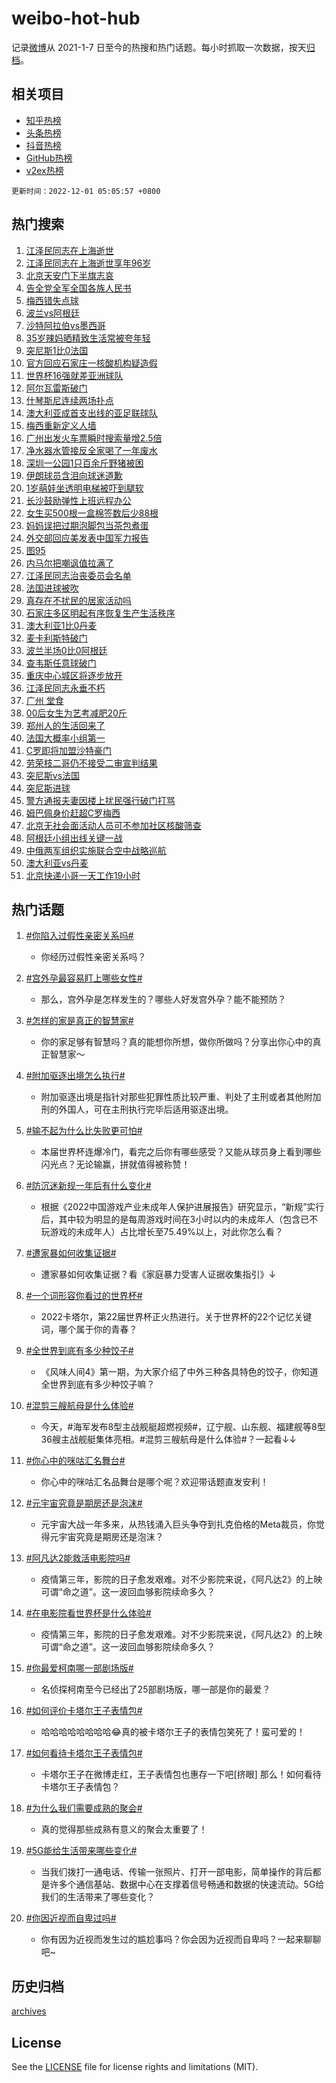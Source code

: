 # weibo-hot-hub

记录[微博](https://www.weibo.com)从 2021-1-7 日至今的热搜和热门话题。每小时抓取一次数据，按天[归档](archives)。

## 相关项目

- [知乎热榜](https://github.com/lonnyzhang423/zhihu-hot-hub)
- [头条热榜](https://github.com/lonnyzhang423/toutiao-hot-hub)
- [抖音热榜](https://github.com/lonnyzhang423/douyin-hot-hub)
- [GitHub热榜](https://github.com/lonnyzhang423/github-hot-hub)
- [v2ex热榜](https://github.com/lonnyzhang423/v2ex-hot-hub)


`更新时间：2022-12-01 05:05:57 +0800`

## 热门搜索

1. [江泽民同志在上海逝世](https://m.weibo.cn/search?containerid=100103type%3D1%26t%3D10%26q%3D%23%E6%B1%9F%E6%B3%BD%E6%B0%91%E5%90%8C%E5%BF%97%E5%9C%A8%E4%B8%8A%E6%B5%B7%E9%80%9D%E4%B8%96%23&stream_entry_id=51&isnewpage=1&extparam=seat%3D1%26filter_type%3Drealtimehot%26c_type%3D51%26pos%3D0%26dgr%3D0%26cate%3D10103%26display_time%3D1669842356%26pre_seqid%3D166984235605006092119&luicode=10000011&lfid=106003type%253D25%2526t%253D3%2526disable_hot%253D1%2526filter_type%253Drealtimehot)
1. [江泽民同志在上海逝世享年96岁](https://m.weibo.cn/search?containerid=100103type%3D1%26t%3D10%26q%3D%23%E6%B1%9F%E6%B3%BD%E6%B0%91%E5%90%8C%E5%BF%97%E5%9C%A8%E4%B8%8A%E6%B5%B7%E9%80%9D%E4%B8%96%E4%BA%AB%E5%B9%B496%E5%B2%81%23&stream_entry_id=31&isnewpage=1&extparam=seat%3D1%26filter_type%3Drealtimehot%26q%3D%2523%25E6%25B1%259F%25E6%25B3%25BD%25E6%25B0%2591%25E5%2590%258C%25E5%25BF%2597%25E5%259C%25A8%25E4%25B8%258A%25E6%25B5%25B7%25E9%2580%259D%25E4%25B8%2596%25E4%25BA%25AB%25E5%25B9%25B496%25E5%25B2%2581%2523%26lcate%3D5001%26realpos%3D1%26flag%3D2%26band_rank%3D1%26c_type%3D31%26pos%3D0%26dgr%3D0%26cate%3D5001%26display_time%3D1669842356%26pre_seqid%3D166984235605006092119&luicode=10000011&lfid=106003type%253D25%2526t%253D3%2526disable_hot%253D1%2526filter_type%253Drealtimehot)
1. [北京天安门下半旗志哀](https://m.weibo.cn/search?containerid=100103type%3D1%26t%3D10%26q%3D%23%E5%8C%97%E4%BA%AC%E5%A4%A9%E5%AE%89%E9%97%A8%E4%B8%8B%E5%8D%8A%E6%97%97%E5%BF%97%E5%93%80%23&stream_entry_id=31&isnewpage=1&extparam=seat%3D1%26filter_type%3Drealtimehot%26q%3D%2523%25E5%258C%2597%25E4%25BA%25AC%25E5%25A4%25A9%25E5%25AE%2589%25E9%2597%25A8%25E4%25B8%258B%25E5%258D%258A%25E6%2597%2597%25E5%25BF%2597%25E5%2593%2580%2523%26lcate%3D5001%26realpos%3D2%26flag%3D0%26band_rank%3D2%26c_type%3D31%26pos%3D1%26dgr%3D0%26cate%3D5001%26display_time%3D1669842356%26pre_seqid%3D166984235605006092119&luicode=10000011&lfid=106003type%253D25%2526t%253D3%2526disable_hot%253D1%2526filter_type%253Drealtimehot)
1. [告全党全军全国各族人民书](https://m.weibo.cn/search?containerid=100103type%3D1%26t%3D10%26q%3D%23%E5%91%8A%E5%85%A8%E5%85%9A%E5%85%A8%E5%86%9B%E5%85%A8%E5%9B%BD%E5%90%84%E6%97%8F%E4%BA%BA%E6%B0%91%E4%B9%A6%23&stream_entry_id=31&isnewpage=1&extparam=seat%3D1%26filter_type%3Drealtimehot%26q%3D%2523%25E5%2591%258A%25E5%2585%25A8%25E5%2585%259A%25E5%2585%25A8%25E5%2586%259B%25E5%2585%25A8%25E5%259B%25BD%25E5%2590%2584%25E6%2597%258F%25E4%25BA%25BA%25E6%25B0%2591%25E4%25B9%25A6%2523%26lcate%3D5001%26realpos%3D3%26flag%3D2%26band_rank%3D3%26c_type%3D31%26pos%3D2%26dgr%3D0%26cate%3D5001%26display_time%3D1669842356%26pre_seqid%3D166984235605006092119&luicode=10000011&lfid=106003type%253D25%2526t%253D3%2526disable_hot%253D1%2526filter_type%253Drealtimehot)
1. [梅西错失点球](https://m.weibo.cn/search?containerid=100103type%3D1%26t%3D10%26q%3D%23%E6%A2%85%E8%A5%BF%E9%94%99%E5%A4%B1%E7%82%B9%E7%90%83%23&stream_entry_id=31&isnewpage=1&extparam=seat%3D1%26filter_type%3Drealtimehot%26q%3D%2523%25E6%25A2%2585%25E8%25A5%25BF%25E9%2594%2599%25E5%25A4%25B1%25E7%2582%25B9%25E7%2590%2583%2523%26lcate%3D5001%26realpos%3D4%26flag%3D1%26band_rank%3D4%26c_type%3D31%26pos%3D3%26dgr%3D0%26cate%3D5001%26display_time%3D1669842356%26pre_seqid%3D166984235605006092119&luicode=10000011&lfid=106003type%253D25%2526t%253D3%2526disable_hot%253D1%2526filter_type%253Drealtimehot)
1. [波兰vs阿根廷](https://m.weibo.cn/search?containerid=100103type%3D1%26t%3D10%26q%3D%23%E6%B3%A2%E5%85%B0vs%E9%98%BF%E6%A0%B9%E5%BB%B7%23&stream_entry_id=31&isnewpage=1&extparam=seat%3D1%26filter_type%3Drealtimehot%26q%3D%2523%25E6%25B3%25A2%25E5%2585%25B0vs%25E9%2598%25BF%25E6%25A0%25B9%25E5%25BB%25B7%2523%26lcate%3D5001%26realpos%3D5%26flag%3D16%26band_rank%3D5%26c_type%3D31%26pos%3D4%26dgr%3D0%26cate%3D5001%26display_time%3D1669842356%26pre_seqid%3D166984235605006092119&luicode=10000011&lfid=106003type%253D25%2526t%253D3%2526disable_hot%253D1%2526filter_type%253Drealtimehot)
1. [沙特阿拉伯vs墨西哥](https://m.weibo.cn/search?containerid=100103type%3D1%26t%3D10%26q%3D%23%E6%B2%99%E7%89%B9%E9%98%BF%E6%8B%89%E4%BC%AFvs%E5%A2%A8%E8%A5%BF%E5%93%A5%23&stream_entry_id=31&isnewpage=1&extparam=seat%3D1%26filter_type%3Drealtimehot%26q%3D%2523%25E6%25B2%2599%25E7%2589%25B9%25E9%2598%25BF%25E6%258B%2589%25E4%25BC%25AFvs%25E5%25A2%25A8%25E8%25A5%25BF%25E5%2593%25A5%2523%26lcate%3D5001%26realpos%3D6%26flag%3D0%26band_rank%3D6%26c_type%3D31%26pos%3D5%26dgr%3D0%26cate%3D5001%26display_time%3D1669842356%26pre_seqid%3D166984235605006092119&luicode=10000011&lfid=106003type%253D25%2526t%253D3%2526disable_hot%253D1%2526filter_type%253Drealtimehot)
1. [35岁辣妈晒精致生活常被夸年轻](https://m.weibo.cn/search?containerid=100103type%3D1%26t%3D10%26q%3D%2335%E5%B2%81%E8%BE%A3%E5%A6%88%E6%99%92%E7%B2%BE%E8%87%B4%E7%94%9F%E6%B4%BB%E5%B8%B8%E8%A2%AB%E5%A4%B8%E5%B9%B4%E8%BD%BB%23&stream_entry_id=31&isnewpage=1&extparam=seat%3D1%26filter_type%3Drealtimehot%26q%3D%252335%25E5%25B2%2581%25E8%25BE%25A3%25E5%25A6%2588%25E6%2599%2592%25E7%25B2%25BE%25E8%2587%25B4%25E7%2594%259F%25E6%25B4%25BB%25E5%25B8%25B8%25E8%25A2%25AB%25E5%25A4%25B8%25E5%25B9%25B4%25E8%25BD%25BB%2523%26lcate%3D5001%26realpos%3D7%26flag%3D0%26band_rank%3D7%26c_type%3D31%26pos%3D6%26dgr%3D0%26cate%3D5001%26display_time%3D1669842356%26pre_seqid%3D166984235605006092119&luicode=10000011&lfid=106003type%253D25%2526t%253D3%2526disable_hot%253D1%2526filter_type%253Drealtimehot)
1. [突尼斯1比0法国](https://m.weibo.cn/search?containerid=100103type%3D1%26t%3D10%26q%3D%23%E7%AA%81%E5%B0%BC%E6%96%AF1%E6%AF%940%E6%B3%95%E5%9B%BD%23&stream_entry_id=31&isnewpage=1&extparam=seat%3D1%26filter_type%3Drealtimehot%26q%3D%2523%25E7%25AA%2581%25E5%25B0%25BC%25E6%2596%25AF1%25E6%25AF%25940%25E6%25B3%2595%25E5%259B%25BD%2523%26lcate%3D5001%26realpos%3D8%26flag%3D0%26band_rank%3D8%26c_type%3D31%26pos%3D7%26dgr%3D0%26cate%3D5001%26display_time%3D1669842356%26pre_seqid%3D166984235605006092119&luicode=10000011&lfid=106003type%253D25%2526t%253D3%2526disable_hot%253D1%2526filter_type%253Drealtimehot)
1. [官方回应石家庄一核酸机构疑造假](https://m.weibo.cn/search?containerid=100103type%3D1%26t%3D10%26q%3D%23%E5%AE%98%E6%96%B9%E5%9B%9E%E5%BA%94%E7%9F%B3%E5%AE%B6%E5%BA%84%E4%B8%80%E6%A0%B8%E9%85%B8%E6%9C%BA%E6%9E%84%E7%96%91%E9%80%A0%E5%81%87%23&stream_entry_id=31&isnewpage=1&extparam=seat%3D1%26filter_type%3Drealtimehot%26q%3D%2523%25E5%25AE%2598%25E6%2596%25B9%25E5%259B%259E%25E5%25BA%2594%25E7%259F%25B3%25E5%25AE%25B6%25E5%25BA%2584%25E4%25B8%2580%25E6%25A0%25B8%25E9%2585%25B8%25E6%259C%25BA%25E6%259E%2584%25E7%2596%2591%25E9%2580%25A0%25E5%2581%2587%2523%26lcate%3D5001%26realpos%3D9%26flag%3D0%26band_rank%3D9%26c_type%3D31%26pos%3D8%26dgr%3D0%26cate%3D5001%26display_time%3D1669842356%26pre_seqid%3D166984235605006092119&luicode=10000011&lfid=106003type%253D25%2526t%253D3%2526disable_hot%253D1%2526filter_type%253Drealtimehot)
1. [世界杯16强就差亚洲球队](https://m.weibo.cn/search?containerid=100103type%3D1%26t%3D10%26q%3D%23%E4%B8%96%E7%95%8C%E6%9D%AF16%E5%BC%BA%E5%B0%B1%E5%B7%AE%E4%BA%9A%E6%B4%B2%E7%90%83%E9%98%9F%23&stream_entry_id=31&isnewpage=1&extparam=seat%3D1%26filter_type%3Drealtimehot%26q%3D%2523%25E4%25B8%2596%25E7%2595%258C%25E6%259D%25AF16%25E5%25BC%25BA%25E5%25B0%25B1%25E5%25B7%25AE%25E4%25BA%259A%25E6%25B4%25B2%25E7%2590%2583%25E9%2598%259F%2523%26lcate%3D5001%26realpos%3D10%26flag%3D0%26band_rank%3D10%26c_type%3D31%26pos%3D9%26dgr%3D0%26cate%3D5001%26display_time%3D1669842356%26pre_seqid%3D166984235605006092119&luicode=10000011&lfid=106003type%253D25%2526t%253D3%2526disable_hot%253D1%2526filter_type%253Drealtimehot)
1. [阿尔瓦雷斯破门](https://m.weibo.cn/search?containerid=100103type%3D1%26t%3D10%26q%3D%23%E9%98%BF%E5%B0%94%E7%93%A6%E9%9B%B7%E6%96%AF%E7%A0%B4%E9%97%A8%23&stream_entry_id=31&isnewpage=1&extparam=seat%3D1%26filter_type%3Drealtimehot%26q%3D%2523%25E9%2598%25BF%25E5%25B0%2594%25E7%2593%25A6%25E9%259B%25B7%25E6%2596%25AF%25E7%25A0%25B4%25E9%2597%25A8%2523%26lcate%3D5001%26realpos%3D11%26flag%3D1%26band_rank%3D11%26c_type%3D31%26pos%3D10%26dgr%3D0%26cate%3D5001%26display_time%3D1669842356%26pre_seqid%3D166984235605006092119&luicode=10000011&lfid=106003type%253D25%2526t%253D3%2526disable_hot%253D1%2526filter_type%253Drealtimehot)
1. [什琴斯尼连续两场扑点](https://m.weibo.cn/search?containerid=100103type%3D1%26t%3D10%26q%3D%23%E4%BB%80%E7%90%B4%E6%96%AF%E5%B0%BC%E8%BF%9E%E7%BB%AD%E4%B8%A4%E5%9C%BA%E6%89%91%E7%82%B9%23&stream_entry_id=31&isnewpage=1&extparam=seat%3D1%26filter_type%3Drealtimehot%26q%3D%2523%25E4%25BB%2580%25E7%2590%25B4%25E6%2596%25AF%25E5%25B0%25BC%25E8%25BF%259E%25E7%25BB%25AD%25E4%25B8%25A4%25E5%259C%25BA%25E6%2589%2591%25E7%2582%25B9%2523%26lcate%3D5001%26realpos%3D12%26flag%3D1%26band_rank%3D12%26c_type%3D31%26pos%3D11%26dgr%3D0%26cate%3D5001%26display_time%3D1669842356%26pre_seqid%3D166984235605006092119&luicode=10000011&lfid=106003type%253D25%2526t%253D3%2526disable_hot%253D1%2526filter_type%253Drealtimehot)
1. [澳大利亚成首支出线的亚足联球队](https://m.weibo.cn/search?containerid=100103type%3D1%26t%3D10%26q%3D%23%E6%BE%B3%E5%A4%A7%E5%88%A9%E4%BA%9A%E6%88%90%E9%A6%96%E6%94%AF%E5%87%BA%E7%BA%BF%E7%9A%84%E4%BA%9A%E8%B6%B3%E8%81%94%E7%90%83%E9%98%9F%23&stream_entry_id=31&isnewpage=1&extparam=seat%3D1%26filter_type%3Drealtimehot%26q%3D%2523%25E6%25BE%25B3%25E5%25A4%25A7%25E5%2588%25A9%25E4%25BA%259A%25E6%2588%2590%25E9%25A6%2596%25E6%2594%25AF%25E5%2587%25BA%25E7%25BA%25BF%25E7%259A%2584%25E4%25BA%259A%25E8%25B6%25B3%25E8%2581%2594%25E7%2590%2583%25E9%2598%259F%2523%26lcate%3D5001%26realpos%3D13%26flag%3D0%26band_rank%3D13%26c_type%3D31%26pos%3D12%26dgr%3D0%26cate%3D5001%26display_time%3D1669842356%26pre_seqid%3D166984235605006092119&luicode=10000011&lfid=106003type%253D25%2526t%253D3%2526disable_hot%253D1%2526filter_type%253Drealtimehot)
1. [梅西重新定义人墙](https://m.weibo.cn/search?containerid=100103type%3D1%26t%3D10%26q%3D%23%E6%A2%85%E8%A5%BF%E9%87%8D%E6%96%B0%E5%AE%9A%E4%B9%89%E4%BA%BA%E5%A2%99%23&stream_entry_id=31&isnewpage=1&extparam=seat%3D1%26filter_type%3Drealtimehot%26q%3D%2523%25E6%25A2%2585%25E8%25A5%25BF%25E9%2587%258D%25E6%2596%25B0%25E5%25AE%259A%25E4%25B9%2589%25E4%25BA%25BA%25E5%25A2%2599%2523%26lcate%3D5001%26realpos%3D14%26flag%3D0%26band_rank%3D14%26c_type%3D31%26pos%3D13%26dgr%3D0%26cate%3D5001%26display_time%3D1669842356%26pre_seqid%3D166984235605006092119&luicode=10000011&lfid=106003type%253D25%2526t%253D3%2526disable_hot%253D1%2526filter_type%253Drealtimehot)
1. [广州出发火车票瞬时搜索量增2.5倍](https://m.weibo.cn/search?containerid=100103type%3D1%26t%3D10%26q%3D%23%E5%B9%BF%E5%B7%9E%E5%87%BA%E5%8F%91%E7%81%AB%E8%BD%A6%E7%A5%A8%E7%9E%AC%E6%97%B6%E6%90%9C%E7%B4%A2%E9%87%8F%E5%A2%9E2.5%E5%80%8D%23&stream_entry_id=31&isnewpage=1&extparam=seat%3D1%26filter_type%3Drealtimehot%26q%3D%2523%25E5%25B9%25BF%25E5%25B7%259E%25E5%2587%25BA%25E5%258F%2591%25E7%2581%25AB%25E8%25BD%25A6%25E7%25A5%25A8%25E7%259E%25AC%25E6%2597%25B6%25E6%2590%259C%25E7%25B4%25A2%25E9%2587%258F%25E5%25A2%259E2.5%25E5%2580%258D%2523%26lcate%3D5001%26realpos%3D15%26flag%3D0%26band_rank%3D15%26c_type%3D31%26pos%3D14%26dgr%3D0%26cate%3D5001%26display_time%3D1669842356%26pre_seqid%3D166984235605006092119&luicode=10000011&lfid=106003type%253D25%2526t%253D3%2526disable_hot%253D1%2526filter_type%253Drealtimehot)
1. [净水器水管接反全家喝了一年废水](https://m.weibo.cn/search?containerid=100103type%3D1%26t%3D10%26q%3D%23%E5%87%80%E6%B0%B4%E5%99%A8%E6%B0%B4%E7%AE%A1%E6%8E%A5%E5%8F%8D%E5%85%A8%E5%AE%B6%E5%96%9D%E4%BA%86%E4%B8%80%E5%B9%B4%E5%BA%9F%E6%B0%B4%23&stream_entry_id=31&isnewpage=1&extparam=seat%3D1%26filter_type%3Drealtimehot%26q%3D%2523%25E5%2587%2580%25E6%25B0%25B4%25E5%2599%25A8%25E6%25B0%25B4%25E7%25AE%25A1%25E6%258E%25A5%25E5%258F%258D%25E5%2585%25A8%25E5%25AE%25B6%25E5%2596%259D%25E4%25BA%2586%25E4%25B8%2580%25E5%25B9%25B4%25E5%25BA%259F%25E6%25B0%25B4%2523%26lcate%3D5001%26realpos%3D16%26flag%3D0%26band_rank%3D16%26c_type%3D31%26pos%3D15%26dgr%3D0%26cate%3D5001%26display_time%3D1669842356%26pre_seqid%3D166984235605006092119&luicode=10000011&lfid=106003type%253D25%2526t%253D3%2526disable_hot%253D1%2526filter_type%253Drealtimehot)
1. [深圳一公园1只百余斤野猪被困](https://m.weibo.cn/search?containerid=100103type%3D1%26t%3D10%26q%3D%23%E6%B7%B1%E5%9C%B3%E4%B8%80%E5%85%AC%E5%9B%AD1%E5%8F%AA%E7%99%BE%E4%BD%99%E6%96%A4%E9%87%8E%E7%8C%AA%E8%A2%AB%E5%9B%B0%23&stream_entry_id=31&isnewpage=1&extparam=seat%3D1%26filter_type%3Drealtimehot%26q%3D%2523%25E6%25B7%25B1%25E5%259C%25B3%25E4%25B8%2580%25E5%2585%25AC%25E5%259B%25AD1%25E5%258F%25AA%25E7%2599%25BE%25E4%25BD%2599%25E6%2596%25A4%25E9%2587%258E%25E7%258C%25AA%25E8%25A2%25AB%25E5%259B%25B0%2523%26lcate%3D5001%26realpos%3D17%26flag%3D0%26band_rank%3D17%26c_type%3D31%26pos%3D16%26dgr%3D0%26cate%3D5001%26display_time%3D1669842356%26pre_seqid%3D166984235605006092119&luicode=10000011&lfid=106003type%253D25%2526t%253D3%2526disable_hot%253D1%2526filter_type%253Drealtimehot)
1. [伊朗球员含泪向球迷道歉](https://m.weibo.cn/search?containerid=100103type%3D1%26t%3D10%26q%3D%23%E4%BC%8A%E6%9C%97%E7%90%83%E5%91%98%E5%90%AB%E6%B3%AA%E5%90%91%E7%90%83%E8%BF%B7%E9%81%93%E6%AD%89%23&stream_entry_id=31&isnewpage=1&extparam=seat%3D1%26filter_type%3Drealtimehot%26q%3D%2523%25E4%25BC%258A%25E6%259C%2597%25E7%2590%2583%25E5%2591%2598%25E5%2590%25AB%25E6%25B3%25AA%25E5%2590%2591%25E7%2590%2583%25E8%25BF%25B7%25E9%2581%2593%25E6%25AD%2589%2523%26lcate%3D5001%26realpos%3D18%26flag%3D0%26band_rank%3D18%26c_type%3D31%26pos%3D17%26dgr%3D0%26cate%3D5001%26display_time%3D1669842356%26pre_seqid%3D166984235605006092119&luicode=10000011&lfid=106003type%253D25%2526t%253D3%2526disable_hot%253D1%2526filter_type%253Drealtimehot)
1. [1岁萌娃坐透明电梯被吓到腿软](https://m.weibo.cn/search?containerid=100103type%3D1%26t%3D10%26q%3D%231%E5%B2%81%E8%90%8C%E5%A8%83%E5%9D%90%E9%80%8F%E6%98%8E%E7%94%B5%E6%A2%AF%E8%A2%AB%E5%90%93%E5%88%B0%E8%85%BF%E8%BD%AF%23&stream_entry_id=31&isnewpage=1&extparam=seat%3D1%26filter_type%3Drealtimehot%26q%3D%25231%25E5%25B2%2581%25E8%2590%258C%25E5%25A8%2583%25E5%259D%2590%25E9%2580%258F%25E6%2598%258E%25E7%2594%25B5%25E6%25A2%25AF%25E8%25A2%25AB%25E5%2590%2593%25E5%2588%25B0%25E8%2585%25BF%25E8%25BD%25AF%2523%26lcate%3D5001%26realpos%3D19%26flag%3D0%26band_rank%3D19%26c_type%3D31%26pos%3D18%26dgr%3D0%26cate%3D5001%26display_time%3D1669842356%26pre_seqid%3D166984235605006092119&luicode=10000011&lfid=106003type%253D25%2526t%253D3%2526disable_hot%253D1%2526filter_type%253Drealtimehot)
1. [长沙鼓励弹性上班远程办公](https://m.weibo.cn/search?containerid=100103type%3D1%26t%3D10%26q%3D%23%E9%95%BF%E6%B2%99%E9%BC%93%E5%8A%B1%E5%BC%B9%E6%80%A7%E4%B8%8A%E7%8F%AD%E8%BF%9C%E7%A8%8B%E5%8A%9E%E5%85%AC%23&stream_entry_id=31&isnewpage=1&extparam=seat%3D1%26filter_type%3Drealtimehot%26q%3D%2523%25E9%2595%25BF%25E6%25B2%2599%25E9%25BC%2593%25E5%258A%25B1%25E5%25BC%25B9%25E6%2580%25A7%25E4%25B8%258A%25E7%258F%25AD%25E8%25BF%259C%25E7%25A8%258B%25E5%258A%259E%25E5%2585%25AC%2523%26lcate%3D5001%26realpos%3D20%26flag%3D0%26band_rank%3D20%26c_type%3D31%26pos%3D19%26dgr%3D0%26cate%3D5001%26display_time%3D1669842356%26pre_seqid%3D166984235605006092119&luicode=10000011&lfid=106003type%253D25%2526t%253D3%2526disable_hot%253D1%2526filter_type%253Drealtimehot)
1. [女生买500根一盒棉签数后少88根](https://m.weibo.cn/search?containerid=100103type%3D1%26t%3D10%26q%3D%23%E5%A5%B3%E7%94%9F%E4%B9%B0500%E6%A0%B9%E4%B8%80%E7%9B%92%E6%A3%89%E7%AD%BE%E6%95%B0%E5%90%8E%E5%B0%9188%E6%A0%B9%23&stream_entry_id=31&isnewpage=1&extparam=seat%3D1%26filter_type%3Drealtimehot%26q%3D%2523%25E5%25A5%25B3%25E7%2594%259F%25E4%25B9%25B0500%25E6%25A0%25B9%25E4%25B8%2580%25E7%259B%2592%25E6%25A3%2589%25E7%25AD%25BE%25E6%2595%25B0%25E5%2590%258E%25E5%25B0%259188%25E6%25A0%25B9%2523%26lcate%3D5001%26realpos%3D21%26flag%3D0%26band_rank%3D21%26c_type%3D31%26pos%3D20%26dgr%3D0%26cate%3D5001%26display_time%3D1669842356%26pre_seqid%3D166984235605006092119&luicode=10000011&lfid=106003type%253D25%2526t%253D3%2526disable_hot%253D1%2526filter_type%253Drealtimehot)
1. [妈妈误把过期泡脚包当茶包煮蛋](https://m.weibo.cn/search?containerid=100103type%3D1%26t%3D10%26q%3D%23%E5%A6%88%E5%A6%88%E8%AF%AF%E6%8A%8A%E8%BF%87%E6%9C%9F%E6%B3%A1%E8%84%9A%E5%8C%85%E5%BD%93%E8%8C%B6%E5%8C%85%E7%85%AE%E8%9B%8B%23&stream_entry_id=31&isnewpage=1&extparam=seat%3D1%26filter_type%3Drealtimehot%26q%3D%2523%25E5%25A6%2588%25E5%25A6%2588%25E8%25AF%25AF%25E6%258A%258A%25E8%25BF%2587%25E6%259C%259F%25E6%25B3%25A1%25E8%2584%259A%25E5%258C%2585%25E5%25BD%2593%25E8%258C%25B6%25E5%258C%2585%25E7%2585%25AE%25E8%259B%258B%2523%26lcate%3D5001%26realpos%3D22%26flag%3D0%26band_rank%3D22%26c_type%3D31%26pos%3D21%26dgr%3D0%26cate%3D5001%26display_time%3D1669842356%26pre_seqid%3D166984235605006092119&luicode=10000011&lfid=106003type%253D25%2526t%253D3%2526disable_hot%253D1%2526filter_type%253Drealtimehot)
1. [外交部回应美发表中国军力报告](https://m.weibo.cn/search?containerid=100103type%3D1%26t%3D10%26q%3D%23%E5%A4%96%E4%BA%A4%E9%83%A8%E5%9B%9E%E5%BA%94%E7%BE%8E%E5%8F%91%E8%A1%A8%E4%B8%AD%E5%9B%BD%E5%86%9B%E5%8A%9B%E6%8A%A5%E5%91%8A%23&stream_entry_id=31&isnewpage=1&extparam=seat%3D1%26filter_type%3Drealtimehot%26q%3D%2523%25E5%25A4%2596%25E4%25BA%25A4%25E9%2583%25A8%25E5%259B%259E%25E5%25BA%2594%25E7%25BE%258E%25E5%258F%2591%25E8%25A1%25A8%25E4%25B8%25AD%25E5%259B%25BD%25E5%2586%259B%25E5%258A%259B%25E6%258A%25A5%25E5%2591%258A%2523%26lcate%3D5001%26realpos%3D23%26flag%3D0%26band_rank%3D23%26c_type%3D31%26pos%3D22%26dgr%3D0%26cate%3D5001%26display_time%3D1669842356%26pre_seqid%3D166984235605006092119&luicode=10000011&lfid=106003type%253D25%2526t%253D3%2526disable_hot%253D1%2526filter_type%253Drealtimehot)
1. [图95](https://m.weibo.cn/search?containerid=100103type%3D1%26t%3D10%26q%3D%23%E5%9B%BE95%23&stream_entry_id=31&isnewpage=1&extparam=seat%3D1%26filter_type%3Drealtimehot%26q%3D%2523%25E5%259B%25BE95%2523%26lcate%3D5001%26realpos%3D24%26flag%3D0%26band_rank%3D24%26c_type%3D31%26pos%3D23%26dgr%3D0%26cate%3D5001%26display_time%3D1669842356%26pre_seqid%3D166984235605006092119&luicode=10000011&lfid=106003type%253D25%2526t%253D3%2526disable_hot%253D1%2526filter_type%253Drealtimehot)
1. [内马尔把嘲讽值拉满了](https://m.weibo.cn/search?containerid=100103type%3D1%26t%3D10%26q%3D%23%E5%86%85%E9%A9%AC%E5%B0%94%E6%8A%8A%E5%98%B2%E8%AE%BD%E5%80%BC%E6%8B%89%E6%BB%A1%E4%BA%86%23&stream_entry_id=31&isnewpage=1&extparam=seat%3D1%26filter_type%3Drealtimehot%26q%3D%2523%25E5%2586%2585%25E9%25A9%25AC%25E5%25B0%2594%25E6%258A%258A%25E5%2598%25B2%25E8%25AE%25BD%25E5%2580%25BC%25E6%258B%2589%25E6%25BB%25A1%25E4%25BA%2586%2523%26lcate%3D5001%26realpos%3D25%26flag%3D0%26band_rank%3D25%26c_type%3D31%26pos%3D24%26dgr%3D0%26cate%3D5001%26display_time%3D1669842356%26pre_seqid%3D166984235605006092119&luicode=10000011&lfid=106003type%253D25%2526t%253D3%2526disable_hot%253D1%2526filter_type%253Drealtimehot)
1. [江泽民同志治丧委员会名单](https://m.weibo.cn/search?containerid=100103type%3D1%26t%3D10%26q%3D%23%E6%B1%9F%E6%B3%BD%E6%B0%91%E5%90%8C%E5%BF%97%E6%B2%BB%E4%B8%A7%E5%A7%94%E5%91%98%E4%BC%9A%E5%90%8D%E5%8D%95%23&stream_entry_id=31&isnewpage=1&extparam=seat%3D1%26filter_type%3Drealtimehot%26q%3D%2523%25E6%25B1%259F%25E6%25B3%25BD%25E6%25B0%2591%25E5%2590%258C%25E5%25BF%2597%25E6%25B2%25BB%25E4%25B8%25A7%25E5%25A7%2594%25E5%2591%2598%25E4%25BC%259A%25E5%2590%258D%25E5%258D%2595%2523%26lcate%3D5001%26realpos%3D26%26flag%3D0%26band_rank%3D26%26c_type%3D31%26pos%3D25%26dgr%3D0%26cate%3D5001%26display_time%3D1669842356%26pre_seqid%3D166984235605006092119&luicode=10000011&lfid=106003type%253D25%2526t%253D3%2526disable_hot%253D1%2526filter_type%253Drealtimehot)
1. [法国进球被吹](https://m.weibo.cn/search?containerid=100103type%3D1%26t%3D10%26q%3D%23%E6%B3%95%E5%9B%BD%E8%BF%9B%E7%90%83%E8%A2%AB%E5%90%B9%23&stream_entry_id=31&isnewpage=1&extparam=seat%3D1%26filter_type%3Drealtimehot%26q%3D%2523%25E6%25B3%2595%25E5%259B%25BD%25E8%25BF%259B%25E7%2590%2583%25E8%25A2%25AB%25E5%2590%25B9%2523%26lcate%3D5001%26realpos%3D27%26flag%3D0%26band_rank%3D27%26c_type%3D31%26pos%3D26%26dgr%3D0%26cate%3D5001%26display_time%3D1669842356%26pre_seqid%3D166984235605006092119&luicode=10000011&lfid=106003type%253D25%2526t%253D3%2526disable_hot%253D1%2526filter_type%253Drealtimehot)
1. [真存在不扰民的居家活动吗](https://m.weibo.cn/search?containerid=100103type%3D1%26t%3D10%26q%3D%23%E7%9C%9F%E5%AD%98%E5%9C%A8%E4%B8%8D%E6%89%B0%E6%B0%91%E7%9A%84%E5%B1%85%E5%AE%B6%E6%B4%BB%E5%8A%A8%E5%90%97%23&stream_entry_id=31&isnewpage=1&extparam=seat%3D1%26filter_type%3Drealtimehot%26q%3D%2523%25E7%259C%259F%25E5%25AD%2598%25E5%259C%25A8%25E4%25B8%258D%25E6%2589%25B0%25E6%25B0%2591%25E7%259A%2584%25E5%25B1%2585%25E5%25AE%25B6%25E6%25B4%25BB%25E5%258A%25A8%25E5%2590%2597%2523%26lcate%3D5001%26realpos%3D28%26flag%3D0%26band_rank%3D28%26c_type%3D31%26pos%3D27%26dgr%3D0%26cate%3D5001%26display_time%3D1669842356%26pre_seqid%3D166984235605006092119&luicode=10000011&lfid=106003type%253D25%2526t%253D3%2526disable_hot%253D1%2526filter_type%253Drealtimehot)
1. [石家庄多区明起有序恢复生产生活秩序](https://m.weibo.cn/search?containerid=100103type%3D1%26t%3D10%26q%3D%23%E7%9F%B3%E5%AE%B6%E5%BA%84%E5%A4%9A%E5%8C%BA%E6%98%8E%E8%B5%B7%E6%9C%89%E5%BA%8F%E6%81%A2%E5%A4%8D%E7%94%9F%E4%BA%A7%E7%94%9F%E6%B4%BB%E7%A7%A9%E5%BA%8F%23&stream_entry_id=31&isnewpage=1&extparam=seat%3D1%26filter_type%3Drealtimehot%26q%3D%2523%25E7%259F%25B3%25E5%25AE%25B6%25E5%25BA%2584%25E5%25A4%259A%25E5%258C%25BA%25E6%2598%258E%25E8%25B5%25B7%25E6%259C%2589%25E5%25BA%258F%25E6%2581%25A2%25E5%25A4%258D%25E7%2594%259F%25E4%25BA%25A7%25E7%2594%259F%25E6%25B4%25BB%25E7%25A7%25A9%25E5%25BA%258F%2523%26lcate%3D5001%26realpos%3D29%26flag%3D0%26band_rank%3D29%26c_type%3D31%26pos%3D28%26dgr%3D0%26cate%3D5001%26display_time%3D1669842356%26pre_seqid%3D166984235605006092119&luicode=10000011&lfid=106003type%253D25%2526t%253D3%2526disable_hot%253D1%2526filter_type%253Drealtimehot)
1. [澳大利亚1比0丹麦](https://m.weibo.cn/search?containerid=100103type%3D1%26t%3D10%26q%3D%23%E6%BE%B3%E5%A4%A7%E5%88%A9%E4%BA%9A1%E6%AF%940%E4%B8%B9%E9%BA%A6%23&stream_entry_id=31&isnewpage=1&extparam=seat%3D1%26filter_type%3Drealtimehot%26q%3D%2523%25E6%25BE%25B3%25E5%25A4%25A7%25E5%2588%25A9%25E4%25BA%259A1%25E6%25AF%25940%25E4%25B8%25B9%25E9%25BA%25A6%2523%26lcate%3D5001%26realpos%3D30%26flag%3D0%26band_rank%3D30%26c_type%3D31%26pos%3D29%26dgr%3D0%26cate%3D5001%26display_time%3D1669842356%26pre_seqid%3D166984235605006092119&luicode=10000011&lfid=106003type%253D25%2526t%253D3%2526disable_hot%253D1%2526filter_type%253Drealtimehot)
1. [麦卡利斯特破门](https://m.weibo.cn/search?containerid=100103type%3D1%26t%3D10%26q%3D%23%E9%BA%A6%E5%8D%A1%E5%88%A9%E6%96%AF%E7%89%B9%E7%A0%B4%E9%97%A8%23&stream_entry_id=31&isnewpage=1&extparam=seat%3D1%26filter_type%3Drealtimehot%26q%3D%2523%25E9%25BA%25A6%25E5%258D%25A1%25E5%2588%25A9%25E6%2596%25AF%25E7%2589%25B9%25E7%25A0%25B4%25E9%2597%25A8%2523%26lcate%3D5001%26realpos%3D31%26flag%3D1%26band_rank%3D31%26c_type%3D31%26pos%3D30%26dgr%3D0%26cate%3D5001%26display_time%3D1669842356%26pre_seqid%3D166984235605006092119&luicode=10000011&lfid=106003type%253D25%2526t%253D3%2526disable_hot%253D1%2526filter_type%253Drealtimehot)
1. [波兰半场0比0阿根廷](https://m.weibo.cn/search?containerid=100103type%3D1%26t%3D10%26q%3D%23%E6%B3%A2%E5%85%B0%E5%8D%8A%E5%9C%BA0%E6%AF%940%E9%98%BF%E6%A0%B9%E5%BB%B7%23&stream_entry_id=31&isnewpage=1&extparam=seat%3D1%26filter_type%3Drealtimehot%26q%3D%2523%25E6%25B3%25A2%25E5%2585%25B0%25E5%258D%258A%25E5%259C%25BA0%25E6%25AF%25940%25E9%2598%25BF%25E6%25A0%25B9%25E5%25BB%25B7%2523%26lcate%3D5001%26realpos%3D32%26flag%3D1%26band_rank%3D32%26c_type%3D31%26pos%3D31%26dgr%3D0%26cate%3D5001%26display_time%3D1669842356%26pre_seqid%3D166984235605006092119&luicode=10000011&lfid=106003type%253D25%2526t%253D3%2526disable_hot%253D1%2526filter_type%253Drealtimehot)
1. [查韦斯任意球破门](https://m.weibo.cn/search?containerid=100103type%3D1%26t%3D10%26q%3D%23%E6%9F%A5%E9%9F%A6%E6%96%AF%E4%BB%BB%E6%84%8F%E7%90%83%E7%A0%B4%E9%97%A8%23&stream_entry_id=31&isnewpage=1&extparam=seat%3D1%26filter_type%3Drealtimehot%26q%3D%2523%25E6%259F%25A5%25E9%259F%25A6%25E6%2596%25AF%25E4%25BB%25BB%25E6%2584%258F%25E7%2590%2583%25E7%25A0%25B4%25E9%2597%25A8%2523%26lcate%3D5001%26realpos%3D33%26flag%3D1%26band_rank%3D33%26c_type%3D31%26pos%3D32%26dgr%3D0%26cate%3D5001%26display_time%3D1669842356%26pre_seqid%3D166984235605006092119&luicode=10000011&lfid=106003type%253D25%2526t%253D3%2526disable_hot%253D1%2526filter_type%253Drealtimehot)
1. [重庆中心城区将逐步放开](https://m.weibo.cn/search?containerid=100103type%3D1%26t%3D10%26q%3D%23%E9%87%8D%E5%BA%86%E4%B8%AD%E5%BF%83%E5%9F%8E%E5%8C%BA%E5%B0%86%E9%80%90%E6%AD%A5%E6%94%BE%E5%BC%80%23&stream_entry_id=31&isnewpage=1&extparam=seat%3D1%26filter_type%3Drealtimehot%26q%3D%2523%25E9%2587%258D%25E5%25BA%2586%25E4%25B8%25AD%25E5%25BF%2583%25E5%259F%258E%25E5%258C%25BA%25E5%25B0%2586%25E9%2580%2590%25E6%25AD%25A5%25E6%2594%25BE%25E5%25BC%2580%2523%26lcate%3D5001%26realpos%3D34%26flag%3D0%26band_rank%3D34%26c_type%3D31%26pos%3D33%26dgr%3D0%26cate%3D5001%26display_time%3D1669842356%26pre_seqid%3D166984235605006092119&luicode=10000011&lfid=106003type%253D25%2526t%253D3%2526disable_hot%253D1%2526filter_type%253Drealtimehot)
1. [江泽民同志永垂不朽](https://m.weibo.cn/search?containerid=100103type%3D1%26t%3D10%26q%3D%23%E6%B1%9F%E6%B3%BD%E6%B0%91%E5%90%8C%E5%BF%97%E6%B0%B8%E5%9E%82%E4%B8%8D%E6%9C%BD%23&stream_entry_id=31&isnewpage=1&extparam=seat%3D1%26filter_type%3Drealtimehot%26q%3D%2523%25E6%25B1%259F%25E6%25B3%25BD%25E6%25B0%2591%25E5%2590%258C%25E5%25BF%2597%25E6%25B0%25B8%25E5%259E%2582%25E4%25B8%258D%25E6%259C%25BD%2523%26lcate%3D5001%26realpos%3D35%26flag%3D0%26band_rank%3D35%26c_type%3D31%26pos%3D34%26dgr%3D0%26cate%3D5001%26display_time%3D1669842356%26pre_seqid%3D166984235605006092119&luicode=10000011&lfid=106003type%253D25%2526t%253D3%2526disable_hot%253D1%2526filter_type%253Drealtimehot)
1. [广州 堂食](https://m.weibo.cn/search?containerid=100103type%3D1%26t%3D10%26q%3D%E5%B9%BF%E5%B7%9E+%E5%A0%82%E9%A3%9F&stream_entry_id=31&isnewpage=1&extparam=seat%3D1%26filter_type%3Drealtimehot%26q%3D%25E5%25B9%25BF%25E5%25B7%259E%2520%25E5%25A0%2582%25E9%25A3%259F%26lcate%3D5001%26realpos%3D36%26flag%3D0%26band_rank%3D36%26c_type%3D31%26pos%3D35%26dgr%3D0%26cate%3D5001%26display_time%3D1669842356%26pre_seqid%3D166984235605006092119&luicode=10000011&lfid=106003type%253D25%2526t%253D3%2526disable_hot%253D1%2526filter_type%253Drealtimehot)
1. [00后女生为艺考减肥20斤](https://m.weibo.cn/search?containerid=100103type%3D1%26t%3D10%26q%3D%2300%E5%90%8E%E5%A5%B3%E7%94%9F%E4%B8%BA%E8%89%BA%E8%80%83%E5%87%8F%E8%82%A520%E6%96%A4%23&stream_entry_id=31&isnewpage=1&extparam=seat%3D1%26filter_type%3Drealtimehot%26q%3D%252300%25E5%2590%258E%25E5%25A5%25B3%25E7%2594%259F%25E4%25B8%25BA%25E8%2589%25BA%25E8%2580%2583%25E5%2587%258F%25E8%2582%25A520%25E6%2596%25A4%2523%26lcate%3D5001%26realpos%3D37%26flag%3D0%26band_rank%3D37%26c_type%3D31%26pos%3D36%26dgr%3D0%26cate%3D5001%26display_time%3D1669842356%26pre_seqid%3D166984235605006092119&luicode=10000011&lfid=106003type%253D25%2526t%253D3%2526disable_hot%253D1%2526filter_type%253Drealtimehot)
1. [郑州人的生活回来了](https://m.weibo.cn/search?containerid=100103type%3D1%26t%3D10%26q%3D%23%E9%83%91%E5%B7%9E%E4%BA%BA%E7%9A%84%E7%94%9F%E6%B4%BB%E5%9B%9E%E6%9D%A5%E4%BA%86%23&stream_entry_id=31&isnewpage=1&extparam=seat%3D1%26filter_type%3Drealtimehot%26q%3D%2523%25E9%2583%2591%25E5%25B7%259E%25E4%25BA%25BA%25E7%259A%2584%25E7%2594%259F%25E6%25B4%25BB%25E5%259B%259E%25E6%259D%25A5%25E4%25BA%2586%2523%26lcate%3D5001%26realpos%3D38%26flag%3D0%26band_rank%3D38%26c_type%3D31%26pos%3D37%26dgr%3D0%26cate%3D5001%26display_time%3D1669842356%26pre_seqid%3D166984235605006092119&luicode=10000011&lfid=106003type%253D25%2526t%253D3%2526disable_hot%253D1%2526filter_type%253Drealtimehot)
1. [法国大概率小组第一](https://m.weibo.cn/search?containerid=100103type%3D1%26t%3D10%26q%3D%23%E6%B3%95%E5%9B%BD%E5%A4%A7%E6%A6%82%E7%8E%87%E5%B0%8F%E7%BB%84%E7%AC%AC%E4%B8%80%23&stream_entry_id=31&isnewpage=1&extparam=seat%3D1%26filter_type%3Drealtimehot%26q%3D%2523%25E6%25B3%2595%25E5%259B%25BD%25E5%25A4%25A7%25E6%25A6%2582%25E7%258E%2587%25E5%25B0%258F%25E7%25BB%2584%25E7%25AC%25AC%25E4%25B8%2580%2523%26lcate%3D5001%26realpos%3D39%26flag%3D0%26band_rank%3D39%26c_type%3D31%26pos%3D38%26dgr%3D0%26cate%3D5001%26display_time%3D1669842356%26pre_seqid%3D166984235605006092119&luicode=10000011&lfid=106003type%253D25%2526t%253D3%2526disable_hot%253D1%2526filter_type%253Drealtimehot)
1. [C罗即将加盟沙特豪门](https://m.weibo.cn/search?containerid=100103type%3D1%26t%3D10%26q%3D%23C%E7%BD%97%E5%8D%B3%E5%B0%86%E5%8A%A0%E7%9B%9F%E6%B2%99%E7%89%B9%E8%B1%AA%E9%97%A8%23&stream_entry_id=31&isnewpage=1&extparam=seat%3D1%26filter_type%3Drealtimehot%26q%3D%2523C%25E7%25BD%2597%25E5%258D%25B3%25E5%25B0%2586%25E5%258A%25A0%25E7%259B%259F%25E6%25B2%2599%25E7%2589%25B9%25E8%25B1%25AA%25E9%2597%25A8%2523%26lcate%3D5001%26realpos%3D40%26flag%3D0%26band_rank%3D40%26c_type%3D31%26pos%3D39%26dgr%3D0%26cate%3D5001%26display_time%3D1669842356%26pre_seqid%3D166984235605006092119&luicode=10000011&lfid=106003type%253D25%2526t%253D3%2526disable_hot%253D1%2526filter_type%253Drealtimehot)
1. [劳荣枝二哥仍不接受二审宣判结果](https://m.weibo.cn/search?containerid=100103type%3D1%26t%3D10%26q%3D%23%E5%8A%B3%E8%8D%A3%E6%9E%9D%E4%BA%8C%E5%93%A5%E4%BB%8D%E4%B8%8D%E6%8E%A5%E5%8F%97%E4%BA%8C%E5%AE%A1%E5%AE%A3%E5%88%A4%E7%BB%93%E6%9E%9C%23&stream_entry_id=31&isnewpage=1&extparam=seat%3D1%26filter_type%3Drealtimehot%26q%3D%2523%25E5%258A%25B3%25E8%258D%25A3%25E6%259E%259D%25E4%25BA%258C%25E5%2593%25A5%25E4%25BB%258D%25E4%25B8%258D%25E6%258E%25A5%25E5%258F%2597%25E4%25BA%258C%25E5%25AE%25A1%25E5%25AE%25A3%25E5%2588%25A4%25E7%25BB%2593%25E6%259E%259C%2523%26lcate%3D5001%26realpos%3D41%26flag%3D0%26band_rank%3D41%26c_type%3D31%26pos%3D40%26dgr%3D0%26cate%3D5001%26display_time%3D1669842356%26pre_seqid%3D166984235605006092119&luicode=10000011&lfid=106003type%253D25%2526t%253D3%2526disable_hot%253D1%2526filter_type%253Drealtimehot)
1. [突尼斯vs法国](https://m.weibo.cn/search?containerid=100103type%3D1%26t%3D10%26q%3D%23%E7%AA%81%E5%B0%BC%E6%96%AFvs%E6%B3%95%E5%9B%BD%23&stream_entry_id=31&isnewpage=1&extparam=seat%3D1%26filter_type%3Drealtimehot%26q%3D%2523%25E7%25AA%2581%25E5%25B0%25BC%25E6%2596%25AFvs%25E6%25B3%2595%25E5%259B%25BD%2523%26lcate%3D5001%26realpos%3D42%26flag%3D0%26band_rank%3D42%26c_type%3D31%26pos%3D41%26dgr%3D0%26cate%3D5001%26display_time%3D1669842356%26pre_seqid%3D166984235605006092119&luicode=10000011&lfid=106003type%253D25%2526t%253D3%2526disable_hot%253D1%2526filter_type%253Drealtimehot)
1. [突尼斯进球](https://m.weibo.cn/search?containerid=100103type%3D1%26t%3D10%26q%3D%23%E7%AA%81%E5%B0%BC%E6%96%AF%E8%BF%9B%E7%90%83%23&stream_entry_id=31&isnewpage=1&extparam=seat%3D1%26filter_type%3Drealtimehot%26q%3D%2523%25E7%25AA%2581%25E5%25B0%25BC%25E6%2596%25AF%25E8%25BF%259B%25E7%2590%2583%2523%26lcate%3D5001%26realpos%3D43%26flag%3D0%26band_rank%3D43%26c_type%3D31%26pos%3D42%26dgr%3D0%26cate%3D5001%26display_time%3D1669842356%26pre_seqid%3D166984235605006092119&luicode=10000011&lfid=106003type%253D25%2526t%253D3%2526disable_hot%253D1%2526filter_type%253Drealtimehot)
1. [警方通报夫妻因楼上扰民强行破门打骂](https://m.weibo.cn/search?containerid=100103type%3D1%26t%3D10%26q%3D%23%E8%AD%A6%E6%96%B9%E9%80%9A%E6%8A%A5%E5%A4%AB%E5%A6%BB%E5%9B%A0%E6%A5%BC%E4%B8%8A%E6%89%B0%E6%B0%91%E5%BC%BA%E8%A1%8C%E7%A0%B4%E9%97%A8%E6%89%93%E9%AA%82%23&stream_entry_id=31&isnewpage=1&extparam=seat%3D1%26filter_type%3Drealtimehot%26q%3D%2523%25E8%25AD%25A6%25E6%2596%25B9%25E9%2580%259A%25E6%258A%25A5%25E5%25A4%25AB%25E5%25A6%25BB%25E5%259B%25A0%25E6%25A5%25BC%25E4%25B8%258A%25E6%2589%25B0%25E6%25B0%2591%25E5%25BC%25BA%25E8%25A1%258C%25E7%25A0%25B4%25E9%2597%25A8%25E6%2589%2593%25E9%25AA%2582%2523%26lcate%3D5001%26realpos%3D44%26flag%3D0%26band_rank%3D44%26c_type%3D31%26pos%3D43%26dgr%3D0%26cate%3D5001%26display_time%3D1669842356%26pre_seqid%3D166984235605006092119&luicode=10000011&lfid=106003type%253D25%2526t%253D3%2526disable_hot%253D1%2526filter_type%253Drealtimehot)
1. [姆巴佩身价赶超C罗梅西](https://m.weibo.cn/search?containerid=100103type%3D1%26t%3D10%26q%3D%23%E5%A7%86%E5%B7%B4%E4%BD%A9%E8%BA%AB%E4%BB%B7%E8%B5%B6%E8%B6%85C%E7%BD%97%E6%A2%85%E8%A5%BF%23&stream_entry_id=31&isnewpage=1&extparam=seat%3D1%26filter_type%3Drealtimehot%26q%3D%2523%25E5%25A7%2586%25E5%25B7%25B4%25E4%25BD%25A9%25E8%25BA%25AB%25E4%25BB%25B7%25E8%25B5%25B6%25E8%25B6%2585C%25E7%25BD%2597%25E6%25A2%2585%25E8%25A5%25BF%2523%26lcate%3D5001%26realpos%3D45%26flag%3D0%26band_rank%3D45%26c_type%3D31%26pos%3D44%26dgr%3D0%26cate%3D5001%26display_time%3D1669842356%26pre_seqid%3D166984235605006092119&luicode=10000011&lfid=106003type%253D25%2526t%253D3%2526disable_hot%253D1%2526filter_type%253Drealtimehot)
1. [北京无社会面活动人员可不参加社区核酸筛查](https://m.weibo.cn/search?containerid=100103type%3D1%26t%3D10%26q%3D%23%E5%8C%97%E4%BA%AC%E6%97%A0%E7%A4%BE%E4%BC%9A%E9%9D%A2%E6%B4%BB%E5%8A%A8%E4%BA%BA%E5%91%98%E5%8F%AF%E4%B8%8D%E5%8F%82%E5%8A%A0%E7%A4%BE%E5%8C%BA%E6%A0%B8%E9%85%B8%E7%AD%9B%E6%9F%A5%23&stream_entry_id=31&isnewpage=1&extparam=seat%3D1%26filter_type%3Drealtimehot%26q%3D%2523%25E5%258C%2597%25E4%25BA%25AC%25E6%2597%25A0%25E7%25A4%25BE%25E4%25BC%259A%25E9%259D%25A2%25E6%25B4%25BB%25E5%258A%25A8%25E4%25BA%25BA%25E5%2591%2598%25E5%258F%25AF%25E4%25B8%258D%25E5%258F%2582%25E5%258A%25A0%25E7%25A4%25BE%25E5%258C%25BA%25E6%25A0%25B8%25E9%2585%25B8%25E7%25AD%259B%25E6%259F%25A5%2523%26lcate%3D5001%26realpos%3D46%26flag%3D0%26band_rank%3D46%26c_type%3D31%26pos%3D45%26dgr%3D0%26cate%3D5001%26display_time%3D1669842356%26pre_seqid%3D166984235605006092119&luicode=10000011&lfid=106003type%253D25%2526t%253D3%2526disable_hot%253D1%2526filter_type%253Drealtimehot)
1. [阿根廷小组出线关键一战](https://m.weibo.cn/search?containerid=100103type%3D1%26t%3D10%26q%3D%23%E9%98%BF%E6%A0%B9%E5%BB%B7%E5%B0%8F%E7%BB%84%E5%87%BA%E7%BA%BF%E5%85%B3%E9%94%AE%E4%B8%80%E6%88%98%23&stream_entry_id=31&isnewpage=1&extparam=seat%3D1%26filter_type%3Drealtimehot%26q%3D%2523%25E9%2598%25BF%25E6%25A0%25B9%25E5%25BB%25B7%25E5%25B0%258F%25E7%25BB%2584%25E5%2587%25BA%25E7%25BA%25BF%25E5%2585%25B3%25E9%2594%25AE%25E4%25B8%2580%25E6%2588%2598%2523%26lcate%3D5001%26realpos%3D47%26flag%3D0%26band_rank%3D47%26c_type%3D31%26pos%3D46%26dgr%3D0%26cate%3D5001%26display_time%3D1669842356%26pre_seqid%3D166984235605006092119&luicode=10000011&lfid=106003type%253D25%2526t%253D3%2526disable_hot%253D1%2526filter_type%253Drealtimehot)
1. [中俄两军组织实施联合空中战略巡航](https://m.weibo.cn/search?containerid=100103type%3D1%26t%3D10%26q%3D%23%E4%B8%AD%E4%BF%84%E4%B8%A4%E5%86%9B%E7%BB%84%E7%BB%87%E5%AE%9E%E6%96%BD%E8%81%94%E5%90%88%E7%A9%BA%E4%B8%AD%E6%88%98%E7%95%A5%E5%B7%A1%E8%88%AA%23&stream_entry_id=31&isnewpage=1&extparam=seat%3D1%26filter_type%3Drealtimehot%26q%3D%2523%25E4%25B8%25AD%25E4%25BF%2584%25E4%25B8%25A4%25E5%2586%259B%25E7%25BB%2584%25E7%25BB%2587%25E5%25AE%259E%25E6%2596%25BD%25E8%2581%2594%25E5%2590%2588%25E7%25A9%25BA%25E4%25B8%25AD%25E6%2588%2598%25E7%2595%25A5%25E5%25B7%25A1%25E8%2588%25AA%2523%26lcate%3D5001%26realpos%3D48%26flag%3D0%26band_rank%3D48%26c_type%3D31%26pos%3D47%26dgr%3D0%26cate%3D5001%26display_time%3D1669842356%26pre_seqid%3D166984235605006092119&luicode=10000011&lfid=106003type%253D25%2526t%253D3%2526disable_hot%253D1%2526filter_type%253Drealtimehot)
1. [澳大利亚vs丹麦](https://m.weibo.cn/search?containerid=100103type%3D1%26t%3D10%26q%3D%23%E6%BE%B3%E5%A4%A7%E5%88%A9%E4%BA%9Avs%E4%B8%B9%E9%BA%A6%23&stream_entry_id=31&isnewpage=1&extparam=seat%3D1%26filter_type%3Drealtimehot%26q%3D%2523%25E6%25BE%25B3%25E5%25A4%25A7%25E5%2588%25A9%25E4%25BA%259Avs%25E4%25B8%25B9%25E9%25BA%25A6%2523%26lcate%3D5001%26realpos%3D49%26flag%3D0%26band_rank%3D49%26c_type%3D31%26pos%3D48%26dgr%3D0%26cate%3D5001%26display_time%3D1669842356%26pre_seqid%3D166984235605006092119&luicode=10000011&lfid=106003type%253D25%2526t%253D3%2526disable_hot%253D1%2526filter_type%253Drealtimehot)
1. [北京快递小哥一天工作19小时](https://m.weibo.cn/search?containerid=100103type%3D1%26t%3D10%26q%3D%23%E5%8C%97%E4%BA%AC%E5%BF%AB%E9%80%92%E5%B0%8F%E5%93%A5%E4%B8%80%E5%A4%A9%E5%B7%A5%E4%BD%9C19%E5%B0%8F%E6%97%B6%23&stream_entry_id=31&isnewpage=1&extparam=seat%3D1%26filter_type%3Drealtimehot%26q%3D%2523%25E5%258C%2597%25E4%25BA%25AC%25E5%25BF%25AB%25E9%2580%2592%25E5%25B0%258F%25E5%2593%25A5%25E4%25B8%2580%25E5%25A4%25A9%25E5%25B7%25A5%25E4%25BD%259C19%25E5%25B0%258F%25E6%2597%25B6%2523%26lcate%3D5001%26realpos%3D50%26flag%3D0%26band_rank%3D50%26c_type%3D31%26pos%3D49%26dgr%3D0%26cate%3D5001%26display_time%3D1669842356%26pre_seqid%3D166984235605006092119&luicode=10000011&lfid=106003type%253D25%2526t%253D3%2526disable_hot%253D1%2526filter_type%253Drealtimehot)

## 热门话题

1. [#你陷入过假性亲密关系吗#](https://m.weibo.cn/search?containerid=231522type%3D1%26t%3D10%26q%3D%23%E4%BD%A0%E9%99%B7%E5%85%A5%E8%BF%87%E5%81%87%E6%80%A7%E4%BA%B2%E5%AF%86%E5%85%B3%E7%B3%BB%E5%90%97%23&stream_entry_id=128&isnewpage=1&extparam=seat%3D1%26c_type%3D128%26dgr%3D0%26cate%3D5004%26pos%3D1-0-0%26lcate%3D5004%26unitid%3D1669367741364%26display_time%3D1669842357%26pre_seqid%3D1669842357240018951191&luicode=10000011&lfid=231648_-_4)
    - 你经历过假性亲密关系吗？

1. [#宫外孕最容易盯上哪些女性#](https://m.weibo.cn/search?containerid=231522type%3D1%26t%3D10%26q%3D%23%E5%AE%AB%E5%A4%96%E5%AD%95%E6%9C%80%E5%AE%B9%E6%98%93%E7%9B%AF%E4%B8%8A%E5%93%AA%E4%BA%9B%E5%A5%B3%E6%80%A7%23&stream_entry_id=128&isnewpage=1&extparam=seat%3D1%26c_type%3D128%26dgr%3D0%26cate%3D5004%26pos%3D1-0-1%26lcate%3D5004%26unitid%3D1669420833596%26display_time%3D1669842357%26pre_seqid%3D1669842357240018951191&luicode=10000011&lfid=231648_-_4)
    - 那么，宫外孕是怎样发生的？哪些人好发宫外孕？能不能预防？

1. [#怎样的家是真正的智慧家#](https://m.weibo.cn/search?containerid=231522type%3D1%26t%3D10%26q%3D%23%E6%80%8E%E6%A0%B7%E7%9A%84%E5%AE%B6%E6%98%AF%E7%9C%9F%E6%AD%A3%E7%9A%84%E6%99%BA%E6%85%A7%E5%AE%B6%23&stream_entry_id=128&isnewpage=1&extparam=seat%3D1%26c_type%3D128%26dgr%3D0%26cate%3D5004%26pos%3D1-0-2%26lcate%3D5004%26unitid%3D1669372843340%26display_time%3D1669842357%26pre_seqid%3D1669842357240018951191&luicode=10000011&lfid=231648_-_4)
    - 你的家足够有智慧吗？真的能想你所想，做你所做吗？分享出你心中的真正智慧家～

1. [#附加驱逐出境怎么执行#](https://m.weibo.cn/search?containerid=231522type%3D1%26t%3D10%26q%3D%23%E9%99%84%E5%8A%A0%E9%A9%B1%E9%80%90%E5%87%BA%E5%A2%83%E6%80%8E%E4%B9%88%E6%89%A7%E8%A1%8C%23&stream_entry_id=128&isnewpage=1&extparam=seat%3D1%26c_type%3D128%26dgr%3D0%26cate%3D5004%26pos%3D1-0-3%26lcate%3D5004%26unitid%3D1669368039968%26display_time%3D1669842357%26pre_seqid%3D1669842357240018951191&luicode=10000011&lfid=231648_-_4)
    - 附加驱逐出境是指针对那些犯罪性质比较严重、判处了主刑或者其他附加刑的外国人，可在主刑执行完毕后适用驱逐出境。

1. [#输不起为什么比失败更可怕#](https://m.weibo.cn/search?containerid=231522type%3D1%26t%3D10%26q%3D%23%E8%BE%93%E4%B8%8D%E8%B5%B7%E4%B8%BA%E4%BB%80%E4%B9%88%E6%AF%94%E5%A4%B1%E8%B4%A5%E6%9B%B4%E5%8F%AF%E6%80%95%23&stream_entry_id=128&isnewpage=1&extparam=seat%3D1%26c_type%3D128%26dgr%3D0%26cate%3D5004%26pos%3D1-0-4%26lcate%3D5004%26unitid%3D1669294861541%26display_time%3D1669842357%26pre_seqid%3D1669842357240018951191&luicode=10000011&lfid=231648_-_4)
    - 本届世界杯连爆冷门，看完之后你有哪些感受？又能从球员身上看到哪些闪光点？无论输赢，拼就值得被称赞！

1. [#防沉迷新规一年后有什么变化#](https://m.weibo.cn/search?containerid=231522type%3D1%26t%3D10%26q%3D%23%E9%98%B2%E6%B2%89%E8%BF%B7%E6%96%B0%E8%A7%84%E4%B8%80%E5%B9%B4%E5%90%8E%E6%9C%89%E4%BB%80%E4%B9%88%E5%8F%98%E5%8C%96%23&stream_entry_id=128&isnewpage=1&extparam=seat%3D1%26c_type%3D128%26dgr%3D0%26cate%3D5004%26pos%3D1-0-5%26lcate%3D5004%26unitid%3D1669356649069%26display_time%3D1669842357%26pre_seqid%3D1669842357240018951191&luicode=10000011&lfid=231648_-_4)
    - 根据《2022中国游戏产业未成年人保护进展报告》研究显示，“新规”实行后，其中较为明显的是每周游戏时间在3小时以内的未成年人（包含已不玩游戏的未成年人）占比增长至75.49%以上，对此你怎么看？

1. [#遭家暴如何收集证据#](https://m.weibo.cn/search?containerid=231522type%3D1%26t%3D10%26q%3D%23%E9%81%AD%E5%AE%B6%E6%9A%B4%E5%A6%82%E4%BD%95%E6%94%B6%E9%9B%86%E8%AF%81%E6%8D%AE%23&stream_entry_id=128&isnewpage=1&extparam=seat%3D1%26c_type%3D128%26dgr%3D0%26cate%3D5004%26pos%3D1-0-6%26lcate%3D5004%26unitid%3D1669345555501%26display_time%3D1669842357%26pre_seqid%3D1669842357240018951191&luicode=10000011&lfid=231648_-_4)
    - 遭家暴如何收集证据？看《家庭暴力受害人证据收集指引》↓

1. [#一个词形容你看过的世界杯#](https://m.weibo.cn/search?containerid=231522type%3D1%26t%3D10%26q%3D%23%E4%B8%80%E4%B8%AA%E8%AF%8D%E5%BD%A2%E5%AE%B9%E4%BD%A0%E7%9C%8B%E8%BF%87%E7%9A%84%E4%B8%96%E7%95%8C%E6%9D%AF%23&stream_entry_id=128&isnewpage=1&extparam=seat%3D1%26c_type%3D128%26dgr%3D0%26cate%3D5004%26pos%3D1-0-7%26lcate%3D5004%26unitid%3D1669285854638%26display_time%3D1669842357%26pre_seqid%3D1669842357240018951191&luicode=10000011&lfid=231648_-_4)
    - 2022卡塔尔，第22届世界杯正火热进行。关于世界杯的22个记忆关键词，哪个属于你的青春？

1. [#全世界到底有多少种饺子#](https://m.weibo.cn/search?containerid=231522type%3D1%26t%3D10%26q%3D%23%E5%85%A8%E4%B8%96%E7%95%8C%E5%88%B0%E5%BA%95%E6%9C%89%E5%A4%9A%E5%B0%91%E7%A7%8D%E9%A5%BA%E5%AD%90%23&stream_entry_id=128&isnewpage=1&extparam=seat%3D1%26c_type%3D128%26dgr%3D0%26cate%3D5004%26pos%3D1-0-8%26lcate%3D5004%26unitid%3D1669296956450%26display_time%3D1669842357%26pre_seqid%3D1669842357240018951191&luicode=10000011&lfid=231648_-_4)
    - 《风味人间4》第一期，为大家介绍了中外三种各具特色的饺子，你知道全世界到底有多少种饺子嘛？

1. [#混剪三艘航母是什么体验#](https://m.weibo.cn/search?containerid=231522type%3D1%26t%3D10%26q%3D%23%E6%B7%B7%E5%89%AA%E4%B8%89%E8%89%98%E8%88%AA%E6%AF%8D%E6%98%AF%E4%BB%80%E4%B9%88%E4%BD%93%E9%AA%8C%23&stream_entry_id=128&isnewpage=1&extparam=seat%3D1%26c_type%3D128%26dgr%3D0%26cate%3D5004%26pos%3D1-0-9%26lcate%3D5004%26unitid%3D1669295156830%26display_time%3D1669842357%26pre_seqid%3D1669842357240018951191&luicode=10000011&lfid=231648_-_4)
    - 今天，#海军发布8型主战舰艇超燃视频#，辽宁舰、山东舰、福建舰等8型36艘主战舰艇集体亮相。#混剪三艘航母是什么体验#？一起看↓↓

1. [#你心中的咪咕汇名舞台#](https://m.weibo.cn/search?containerid=231522type%3D1%26t%3D10%26q%3D%23%E4%BD%A0%E5%BF%83%E4%B8%AD%E7%9A%84%E5%92%AA%E5%92%95%E6%B1%87%E5%90%8D%E8%88%9E%E5%8F%B0%23&stream_entry_id=128&isnewpage=1&extparam=seat%3D1%26c_type%3D128%26dgr%3D0%26cate%3D5004%26pos%3D1-0-10%26lcate%3D5004%26unitid%3D1669438532191%26display_time%3D1669842357%26pre_seqid%3D1669842357240018951191&luicode=10000011&lfid=231648_-_4)
    - 你心中的咪咕汇名品舞台是哪个呢？欢迎带话题直发安利！

1. [#元宇宙究竟是期房还是泡沫#](https://m.weibo.cn/search?containerid=231522type%3D1%26t%3D10%26q%3D%23%E5%85%83%E5%AE%87%E5%AE%99%E7%A9%B6%E7%AB%9F%E6%98%AF%E6%9C%9F%E6%88%BF%E8%BF%98%E6%98%AF%E6%B3%A1%E6%B2%AB%23&stream_entry_id=128&isnewpage=1&extparam=seat%3D1%26c_type%3D128%26dgr%3D0%26cate%3D5004%26pos%3D1-0-11%26lcate%3D5004%26unitid%3D1669383046654%26display_time%3D1669842357%26pre_seqid%3D1669842357240018951191&luicode=10000011&lfid=231648_-_4)
    - 元宇宙大战一年多来，从热钱涌入巨头争夺到扎克伯格的Meta裁员，你觉得元宇宙究竟是期房还是泡沫？

1. [#阿凡达2能救活电影院吗#](https://m.weibo.cn/search?containerid=231522type%3D1%26t%3D10%26q%3D%23%E9%98%BF%E5%87%A1%E8%BE%BE2%E8%83%BD%E6%95%91%E6%B4%BB%E7%94%B5%E5%BD%B1%E9%99%A2%E5%90%97%23&stream_entry_id=128&isnewpage=1&extparam=seat%3D1%26c_type%3D128%26dgr%3D0%26cate%3D5004%26pos%3D1-0-12%26lcate%3D5004%26unitid%3D1669347353531%26display_time%3D1669842357%26pre_seqid%3D1669842357240018951191&luicode=10000011&lfid=231648_-_4)
    - 疫情第三年，影院的日子愈发艰难。对不少影院来说，《阿凡达2》的上映可谓“命之道”。这一波回血够影院续命多久？

1. [#在电影院看世界杯是什么体验#](https://m.weibo.cn/search?containerid=231522type%3D1%26t%3D10%26q%3D%23%E5%9C%A8%E7%94%B5%E5%BD%B1%E9%99%A2%E7%9C%8B%E4%B8%96%E7%95%8C%E6%9D%AF%E6%98%AF%E4%BB%80%E4%B9%88%E4%BD%93%E9%AA%8C%23&stream_entry_id=128&isnewpage=1&extparam=seat%3D1%26c_type%3D128%26dgr%3D0%26cate%3D5004%26pos%3D1-0-13%26lcate%3D5004%26unitid%3D1669347351431%26display_time%3D1669842357%26pre_seqid%3D1669842357240018951191&luicode=10000011&lfid=231648_-_4)
    - 疫情第三年，影院的日子愈发艰难。对不少影院来说，《阿凡达2》的上映可谓“命之道”。这一波回血够影院续命多久？

1. [#你最爱柯南哪一部剧场版#](https://m.weibo.cn/search?containerid=231522type%3D1%26t%3D10%26q%3D%23%E4%BD%A0%E6%9C%80%E7%88%B1%E6%9F%AF%E5%8D%97%E5%93%AA%E4%B8%80%E9%83%A8%E5%89%A7%E5%9C%BA%E7%89%88%23&stream_entry_id=128&isnewpage=1&extparam=seat%3D1%26c_type%3D128%26dgr%3D0%26cate%3D5004%26pos%3D1-0-14%26lcate%3D5004%26unitid%3D1669345560976%26display_time%3D1669842357%26pre_seqid%3D1669842357240018951191&luicode=10000011&lfid=231648_-_4)
    - 名侦探柯南至今已经出了25部剧场版，哪一部是你的最爱？

1. [#如何评价卡塔尔王子表情包#](https://m.weibo.cn/search?containerid=231522type%3D1%26t%3D10%26q%3D%23%E5%A6%82%E4%BD%95%E8%AF%84%E4%BB%B7%E5%8D%A1%E5%A1%94%E5%B0%94%E7%8E%8B%E5%AD%90%E8%A1%A8%E6%83%85%E5%8C%85%23&stream_entry_id=128&isnewpage=1&extparam=seat%3D1%26c_type%3D128%26dgr%3D0%26cate%3D5004%26pos%3D1-0-15%26lcate%3D5004%26unitid%3D1669292759060%26display_time%3D1669842357%26pre_seqid%3D1669842357240018951191&luicode=10000011&lfid=231648_-_4)
    - 哈哈哈哈哈哈哈哈😂真的被卡塔尔王子的表情包笑死了！蛮可爱的！

1. [#如何看待卡塔尔王子表情包#](https://m.weibo.cn/search?containerid=231522type%3D1%26t%3D10%26q%3D%23%E5%A6%82%E4%BD%95%E7%9C%8B%E5%BE%85%E5%8D%A1%E5%A1%94%E5%B0%94%E7%8E%8B%E5%AD%90%E8%A1%A8%E6%83%85%E5%8C%85%23&stream_entry_id=128&isnewpage=1&extparam=seat%3D1%26c_type%3D128%26dgr%3D0%26cate%3D5004%26pos%3D1-0-16%26lcate%3D5004%26unitid%3D1669292456620%26display_time%3D1669842357%26pre_seqid%3D1669842357240018951191&luicode=10000011&lfid=231648_-_4)
    - 卡塔尔王子在微博走红，王子表情包也惠存一下吧[挤眼]
那么！如何看待卡塔尔王子表情包？

1. [#为什么我们需要成熟的聚会#](https://m.weibo.cn/search?containerid=231522type%3D1%26t%3D10%26q%3D%23%E4%B8%BA%E4%BB%80%E4%B9%88%E6%88%91%E4%BB%AC%E9%9C%80%E8%A6%81%E6%88%90%E7%86%9F%E7%9A%84%E8%81%9A%E4%BC%9A%23&stream_entry_id=128&isnewpage=1&extparam=seat%3D1%26c_type%3D128%26dgr%3D0%26cate%3D5004%26pos%3D1-0-17%26lcate%3D5004%26unitid%3D1669353363471%26display_time%3D1669842357%26pre_seqid%3D1669842357240018951191&luicode=10000011&lfid=231648_-_4)
    - 真的觉得那些成熟有意义的聚会太重要了！

1. [#5G能给生活带来哪些变化#](https://m.weibo.cn/search?containerid=231522type%3D1%26t%3D10%26q%3D%235G%E8%83%BD%E7%BB%99%E7%94%9F%E6%B4%BB%E5%B8%A6%E6%9D%A5%E5%93%AA%E4%BA%9B%E5%8F%98%E5%8C%96%23&stream_entry_id=128&isnewpage=1&extparam=seat%3D1%26c_type%3D128%26dgr%3D0%26cate%3D5004%26pos%3D1-0-18%26lcate%3D5004%26unitid%3D1669346463392%26display_time%3D1669842357%26pre_seqid%3D1669842357240018951191&luicode=10000011&lfid=231648_-_4)
    - 当我们拨打一通电话、传输一张照片、打开一部电影，简单操作的背后都是许多个通信基站、数据中心在支撑着信号畅通和数据的快速流动。5G给我们的生活带来了哪些变化？

1. [#你因近视而自卑过吗#](https://m.weibo.cn/search?containerid=231522type%3D1%26t%3D10%26q%3D%23%E4%BD%A0%E5%9B%A0%E8%BF%91%E8%A7%86%E8%80%8C%E8%87%AA%E5%8D%91%E8%BF%87%E5%90%97%23&stream_entry_id=128&isnewpage=1&extparam=seat%3D1%26c_type%3D128%26dgr%3D0%26cate%3D5004%26pos%3D1-0-19%26lcate%3D5004%26unitid%3D1669347057944%26display_time%3D1669842357%26pre_seqid%3D1669842357240018951191&luicode=10000011&lfid=231648_-_4)
    - 你有因为近视而发生过的尴尬事吗？你会因为近视而自卑吗？一起来聊聊吧~


## 历史归档

[archives](archives)

## License

See the [LICENSE](LICENSE) file for license rights and limitations (MIT).
